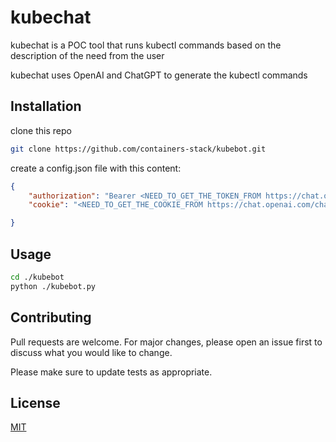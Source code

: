 # kubechat

kubechat is a POC tool that runs kubectl commands based on the description of the need from the user

kubechat uses OpenAI and ChatGPT to generate the kubectl commands

## Installation

clone this repo

```bash
git clone https://github.com/containers-stack/kubebot.git
```

create a config.json file with this content:
```json
{
    "authorization": "Bearer <NEED_TO_GET_THE_TOKEN_FROM https://chat.openai.com/chat>",
    "cookie": "<NEED_TO_GET_THE_COOKIE_FROM https://chat.openai.com/chat>" 

}
```
## Usage

```bash
cd ./kubebot
python ./kubebot.py
```

## Contributing

Pull requests are welcome. For major changes, please open an issue first
to discuss what you would like to change.

Please make sure to update tests as appropriate.

## License

[MIT](https://choosealicense.com/licenses/mit/)
